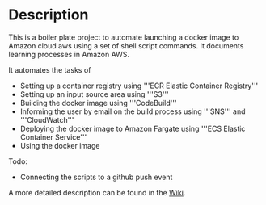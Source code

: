 
# Description #

This is a boiler plate project to automate launching a docker image to Amazon cloud aws 
using a set of shell script commands. It documents learning processes in Amazon AWS.

It automates the tasks of
* Setting up a container registry using '''ECR Elastic Container Registry'''
* Setting up an input source area using '''S3'''
* Building the docker image using '''CodeBuild'''
* Informing the user by email on the build process using '''SNS''' and '''CloudWatch'''
* Deploying the docker image to Amazon Fargate using '''ECS Elastic Container Service'''
* Using the docker image

Todo:
* Connecting the scripts to a github push event


A more detailed description can be found in the
[Wiki](https://github.com/clecap/continuous-deployment-test/wiki).




